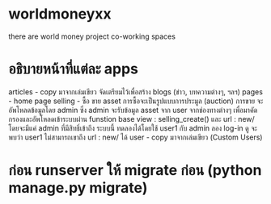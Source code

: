 # worldmoneyxx
there are world money project co-working spaces

# อธิบายหน้าที่แต่ละ apps 
articles - copy มาจากเล่มเขียว จัดเตรียมไว้เพื่อสร้าง blogs (ข่าว, บทความต่างๆ, ฯลฯ)
pages - home page
selling - ซื้อ ขาย asset 
          การซื้อจะเป็นรูปแบบการประมูล (auction) 
          การขาย จะอัพโหลดข้อมูลโดย admin ซึ่ง admin จะรับข้อมูล asset จาก user จากช่องทางต่างๆ
                 เพื่อมาคัดกรองและอัพโหลดเข้าระบบผ่าน  funstion base view : selling_create() 
                 และ url : new/ โดยจะมีแค่ admin ที่มีสิทธิ์เข้าถึง ระบบนี้ ทดลองได้โดยใช้ user1 กับ
                 admin ลอง log-in ดู จะพบว่า user1 ไม่สามารถเขาถึง url : new/ ได้
user - copy มาจากเล่มเขียว (Custom Users)

# ก่อน runserver ให้ migrate ก่อน (python manage.py migrate)
              
